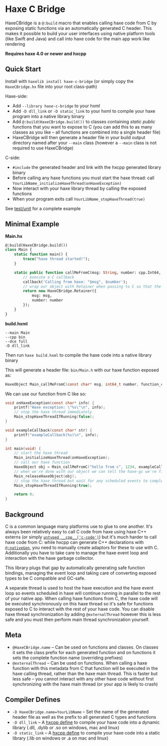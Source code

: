 # Haxe C Bridge

HaxeCBridge is a `@:build` macro that enables calling haxe code from C by exposing static functions via an automatically generated C header. This makes it possible to build your user interfaces using native platform tools (like Swift and Java) and call into haxe code for the main app work like rendering

**Requires haxe 4.0 or newer and hxcpp**

## Quick Start

Install with `haxelib install haxe-c-bridge` (or simply copy the `HaxeCBridge.hx` file into your root class-path)

Haxe-side:
- Add `--library haxe-c-bridge` to your hxml
- Add `-D dll_link` or `-D static_link` to your hxml to compile your haxe program into a native library binary
- Add `@:build(HaxeCBridge.build())` to classes containing *static* *public* functions that you want to expose to C (you can add this to as many classes as you like – all functions are combined into a single header file)
- HaxeCBridge will then generate a header file in your build output directory named after your `--main` class (however a `--main` class is not required to use HaxeCBridge)

C-side:
- `#include` the generated header and link with the hxcpp generated library binary
- Before calling any haxe functions you must start the haxe thread: call `YourLibName_initializeHaxeThread(onHaxeException)`
- Now interact with your haxe library thread by calling the exposed functions
- When your program exits call `YourLibName_stopHaxeThread(true)`

See [test/unit](test/unit) for a complete example

## Minimal Example

**Main.hx**
```haxe
@:build(HaxeCBridge.build())
class Main {
	static function main() {
		trace("haxe thread started!");
	}

	static public function callMeFromC(msg: String, number: cpp.Int64, callback: cpp.Callable<cpp.ConstCharStar->Void>) {
		// execute a C callback
		callback('Calling from haxe: "$msg", $number');
		// wrap our object with Retainer when passing to C so that the haxe GC doesn't collect it until we tell haxe we're done with it
		return new HaxeCBridge.Retainer({
			msg: msg,
			number: number
		});
	}
}
```

**build.hxml**
```hxml
--main Main
--cpp bin
--dce full
-D dll_link
```

Then run `haxe build.hxml` to compile the haxe code into a native library binary

This will generate a header file: `bin/Main.h` with our haxe function exposed as:
```C
HaxeObject Main_callMeFromC(const char* msg, int64_t number, function_cpp_ConstCharStar_Void callback);
```

We can use our function from C like so:
```C
void onHaxeException(const char* info) {
	printf("Haxe exception: \"%s\"\n", info);
	// stop the haxe thread immediately
	Main_stopHaxeThreadIfRunning(false);
}

void exampleCallback(const char* str) {
	printf("exampleCallback(%s)\n", info);
}

int main(void) {
	// start the haxe thread
	Main_initializeHaxeThread(onHaxeException);
	// call our haxe function
	HaxeObject obj = Main_callMeFromC("hello from c", 1234, exampleCallback);
	// when we're done with our object we can tell the haxe-gc we're finished
	Main_releaseHaxeObject(obj);
	// stop the haxe thread but wait for any scheduled events to complete
	Main_stopHaxeThreadIfRunning(true);

	return 0;
}
```

## Background

C is a common language many platforms use to glue to one another. It's always been relatively easy to call C code from haxe using haxe C++ externs (or simply [`untyped __cpp__('c-code')`](https://haxe.org/manual/target-syntax.html)) but it's much harder to call haxe code from C: while hxcpp can generate C++ declarations with [`@:nativeGen`](https://github.com/HaxeFoundation/hxcpp/blob/master/test/extern-lib/api/HaxeApi.hx), you need to manually create adaptors for these to use with C. Additionally you have to take care to manage the haxe event loop and interaction with the haxe garbage collector. 

This library plugs that gap by automatically generating safe function bindings, managing the event loop and taking care of converting exposed types to be C compatible and GC-safe.

A separate thread is used to host the haxe execution and the haxe event loop so events scheduled in haxe will continue running in parallel to the rest of your native app. When calling haxe functions from C, the haxe code will be executed synchronously on this haxe thread so it's safe for functions exposed to C to interact with the rest of your haxe code. You can disable haxe thread synchronization by adding `@externalThread` however this is less safe and you must then perform main thread synchronization yourself.

## Meta
- `@HaxeCBridge.name` – Can be used on functions and classes. On classes it sets the class prefix for each generated function and on functions it sets the complete function name (overriding prefixes)
- `@externalThread` – Can be used on functions. When calling a haxe function with this metadata from C that function will be executed in the haxe calling thread, rather than the haxe main thread. This is faster but less safe – you cannot interact with any other haxe code without first synchronizing with the haxe main thread (or your app is likely to crash)

## Compiler Defines
- `-D HaxeCBridge.name=YourLibName` – Set the name of the generated header file as well as the prefix to all generated C types and functions
- `-D dll_link` – A [hxcpp define](https://haxe.org/manual/target-cpp-defines.html) to compile your haxe code into a dynamic library (.dll, .dylib or .so on windows, mac and linux)
- `-D static_link` – A [hxcpp define](https://haxe.org/manual/target-cpp-defines.html) to compile your haxe code into a static library (.lib on windows or .a on mac and linux)

